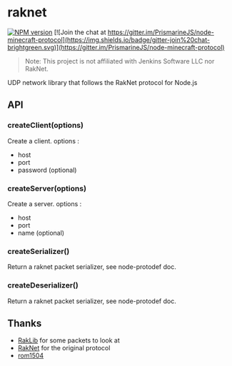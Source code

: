 raknet
===========

[![NPM version](https://img.shields.io/npm/v/raknet.svg)](http://npmjs.com/package/raknet)
[![Join the chat at https://gitter.im/PrismarineJS/node-minecraft-protocol](https://img.shields.io/badge/gitter-join%20chat-brightgreen.svg)](https://gitter.im/PrismarineJS/node-minecraft-protocol)

> Note: This project is not affiliated with Jenkins Software LLC nor RakNet.

UDP network library that follows the RakNet protocol for Node.js

## API

### createClient(options)

Create a client. options :
* host
* port
* password (optional)

### createServer(options)

Create a server. options :
* host
* port
* name (optional)

### createSerializer()

Return a raknet packet serializer, see node-protodef doc.

### createDeserializer()

Return a raknet packet serializer, see node-protodef doc.

## Thanks
- [RakLib](https://github.com/PocketMine/RakLib) for some packets to look at
- [RakNet](http://www.jenkinssoftware.com/) for the original protocol
- [rom1504](https://github.com/rom1504)
